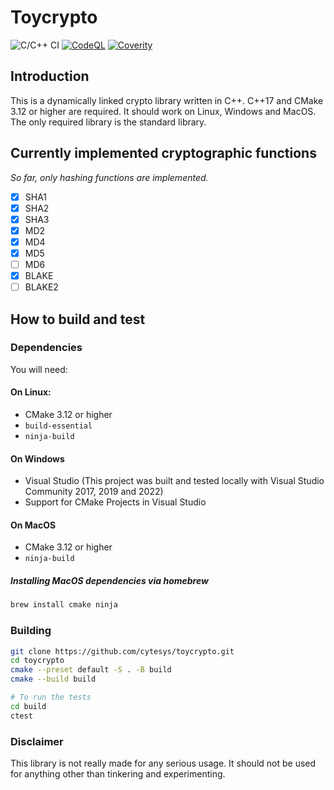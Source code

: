 # Toycrypto
![C/C++ CI](https://github.com/cytesys/toycrypto/workflows/C/C++%20CI/badge.svg?branch=main)
[![CodeQL](https://github.com/cytesys/toycrypto/actions/workflows/codeql-analysis.yml/badge.svg)](https://github.com/cytesys/toycrypto/actions/workflows/codeql-analysis.yml)
[![Coverity](https://scan.coverity.com/projects/25133/badge.svg)](https://scan.coverity.com/projects/cytesys-toycrypto)
## Introduction
This is a dynamically linked crypto library written in C++.
C++17 and CMake 3.12 or higher are required. It should work on Linux, Windows and MacOS. The only required library is the standard library.

## Currently implemented cryptographic functions
*So far, only hashing functions are implemented.*
- [x] SHA1
- [x] SHA2
- [x] SHA3
- [x] MD2
- [x] MD4
- [x] MD5
- [ ] MD6
- [x] BLAKE
- [ ] BLAKE2

## How to build and test
### Dependencies
You will need:

#### On Linux:
- CMake 3.12 or higher
- `build-essential`
- `ninja-build`

#### On Windows
- Visual Studio (This project was built and tested locally with Visual Studio Community 2017, 2019 and 2022)
- Support for CMake Projects in Visual Studio

#### On MacOS
- CMake 3.12 or higher
- `ninja-build`

##### Installing MacOS dependencies via homebrew
```bash
brew install cmake ninja
```

### Building
```bash
git clone https://github.com/cytesys/toycrypto.git
cd toycrypto
cmake --preset default -S . -B build
cmake --build build

# To run the tests
cd build
ctest
```

### Disclaimer
This library is not really made for any serious usage. It should not be used for anything other than tinkering and experimenting.
